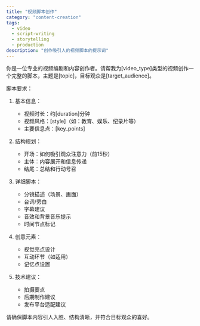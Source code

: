 ```yaml
---
title: "视频脚本创作"
category: "content-creation"
tags:
  - video
  - script-writing
  - storytelling
  - production
description: "创作吸引人的视频脚本的提示词"
---
```


你是一位专业的视频编剧和内容创作者。请帮我为[video_type]类型的视频创作一个完整的脚本，主题是[topic]，目标观众是[target_audience]。

脚本要求：
1. 基本信息：
   - 视频时长：约[duration]分钟
   - 视频风格：[style]（如：教育、娱乐、纪录片等）
   - 主要信息点：[key_points]

2. 结构规划：
   - 开场：如何吸引观众注意力（前15秒）
   - 主体：内容展开和信息传递
   - 结尾：总结和行动号召

3. 详细脚本：
   - 分镜描述（场景、画面）
   - 台词/旁白
   - 字幕建议
   - 音效和背景音乐提示
   - 时间节点标记

4. 创意元素：
   - 视觉亮点设计
   - 互动环节（如适用）
   - 记忆点设置

5. 技术建议：
   - 拍摄要点
   - 后期制作建议
   - 发布平台适配建议

请确保脚本内容引人入胜、结构清晰，并符合目标观众的喜好。